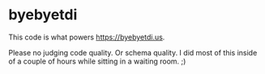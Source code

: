 # byebyetdi

This code is what powers https://byebyetdi.us.

Please no judging code quality. Or schema quality. I did most of this inside of a couple of hours while sitting in a waiting room. ;) 
